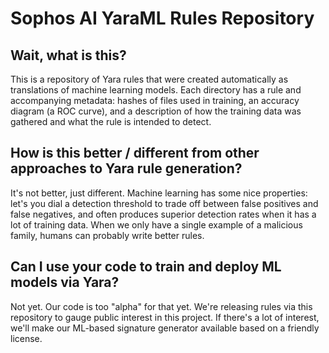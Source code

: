 # Sophos AI YaraML Rules Repository


## Wait, what is this?

This is a repository of Yara rules that were created automatically as translations of machine learning models.  Each directory has a rule and accompanying metadata: hashes of files used in training, an accuracy diagram (a ROC curve), and a description of how the training data was gathered and what the rule is intended to detect.


## How is this better / different from other approaches to Yara rule generation?

It's not better, just different.  Machine learning has some nice properties: let's you dial a detection threshold to trade off between false positives and false negatives, and often produces superior detection rates when it has a lot of training data.  When we only have a single example of a malicious family, humans can probably write better rules.


## Can I use your code to train and deploy ML models via Yara?

Not yet.  Our code is too "alpha" for that yet.  We're releasing rules via this repository to gauge public interest in this project.  If there's a lot of interest, we'll make our ML-based signature generator available based on a friendly license.
